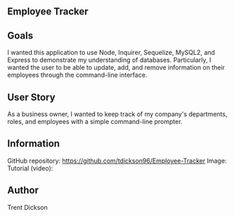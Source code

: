 ## Employee Tracker

## Goals

I wanted this application to use Node, Inquirer, Sequelize, MySQL2, and Express to demonstrate my understanding of databases. Particularly, I wanted the user to be able to update, add, and remove information on their employees through the command-line interface. 

## User Story

As a business owner, I wanted to keep track of my company's departments, roles, and employees with a simple command-line prompter.

## Information

GitHub repository: https://github.com/tdickson96/Employee-Tracker 
Image: 
Tutorial (video):

## Author

Trent Dickson